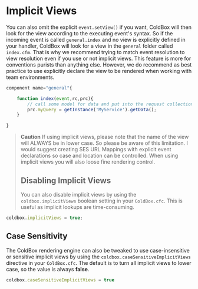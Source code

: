 # Implicit Views

You can also omit the explicit `event.setView()` if you want, ColdBox will then look for the view according to the executing event's syntax. So if the incoming event is called `general.index` and no view is explicitly defined in your handler, ColdBox will look for a view in the `general` folder called `index.cfm`. That is why we recommend trying to match event resolution to view resolution even if you use or not implicit views. This feature is more for conventions purists than anything else. However, we do recommend as best practice to use explicitly declare the view to be rendered when working with team environments.

```javascript
component name="general"{

    function index(event,rc,prc){
        // call some model for data and put into the request collection
        prc.myQuery = getInstance('MyService').getData();    
    }

}
```

> **Caution** If using implicit views, please note that the name of the view will ALWAYS be in lower case. So please be aware of this limitation. I would suggest creating SES URL Mappings with explicit event declarations so case and location can be controlled. When using implicit views you will also loose fine rendering control.
>
> ## Disabling Implicit Views
>
> You can also disable implicit views by using the `coldbox.implicitViews` boolean setting in your `ColdBox.cfc`. This is useful as implicit lookups are time-consuming.

```javascript
coldbox.implicitViews = true;
```

## Case Sensitivity

The ColdBox rendering engine can also be tweaked to use case-insensitive or sensitive implicit views by using the `coldbox.caseSensitiveImplicitViews` directive in your `ColdBox.cfc`. The default is to turn all implicit views to lower case, so the value is always **false**.

```javascript
coldbox.caseSensitiveImplicitViews = true
```

